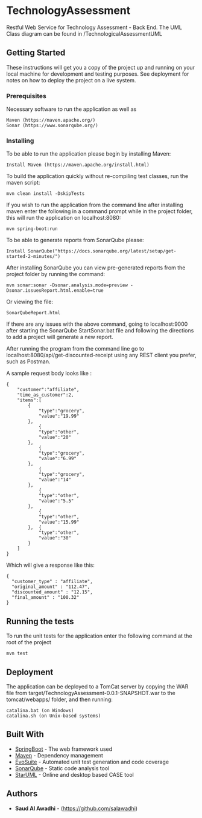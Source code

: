 # TechnologyAssessment
Restful Web Service for Technology Assessment - Back End.
The UML Class diagram can be found in /TechnologicalAssessmentUML

## Getting Started
These instructions will get you a copy of the project up and running on your local machine for development and testing purposes. See deployment for notes on how to deploy the project on a live system.

### Prerequisites
Necessary software to run the application as well as 

```
Maven (https://maven.apache.org/)
Sonar (https://www.sonarqube.org/)
```

### Installing
To be able to run the application please begin by installing Maven:

```
Install Maven (https://maven.apache.org/install.html)
```
To build the application quickly without re-compiling test classes, run the maven script:

```
mvn clean install -DskipTests
```

If you wish to run the application from the command line after installing maven enter the following in a command prompt while in the project folder, this will run the application on localhost:8080:

```
mvn spring-boot:run
```

To be able to generate reports from SonarQube please:

```
Install SonarQube("https://docs.sonarqube.org/latest/setup/get-started-2-minutes/")
```

After installing SonarQube you can view pre-generated reports from the project folder by running the command:

```
mvn sonar:sonar -Dsonar.analysis.mode=preview -Dsonar.issuesReport.html.enable=true
```

Or viewing the file:

```
SonarQubeReport.html
```

If there are any issues with the above command, going to localhost:9000 after starting the SonarQube StartSonar.bat file and following the directions to add a project will generate a new report.

After running the program from the command line go to localhost:8080/api/get-discounted-receipt using any REST client you prefer, such as Postman.

A sample request body looks like :

```
{
	"customer":"affiliate",
	"time_as_customer":2,
	"items":[
		{
			"type":"grocery",
			"value":"19.99"
		},
			{
			"type":"other",
			"value":"20"
		},
			{
			"type":"grocery",
			"value":"6.99"
		},
			{
			"type":"grocery",
			"value":"14"
		},
			{
			"type":"other",
			"value":"5.5"
		},
			{
			"type":"other",
			"value":"15.99"
		},	{
			"type":"other",
			"value":"30"
		}
	]
}
```

Which will give a response like this:

```
{
  "customer_type" : "affiliate",
  "original_amount" : "112.47",
  "discounted_amount" : "12.15",
  "final_amount" : "100.32"
}
```

## Running the tests
To run the unit tests for the application enter the following command at the root of the project

```
mvn test
```

## Deployment
The application can be deployed to a TomCat server by copying the WAR file from target/TechnologyAssessment-0.0.1-SNAPSHOT.war to the tomcat/webapps/ folder, and then running:

```
catalina.bat (on Windows)
catalina.sh (on Unix-based systems)
```

## Built With
* [SpringBoot](http://start.spring.io) - The web framework used
* [Maven](https://maven.apache.org/) - Dependency management
* [EvoSuite](http://www.evosuite.org) - Automated unit test generation and code coverage
* [SonarQube](https://www.sonarqube.org/) - Static code analysis tool
* [StarUML](http://staruml.io/) - Online and desktop based CASE tool

## Authors
* **Saud Al Awadhi** - (https://github.com/salawadhi)

